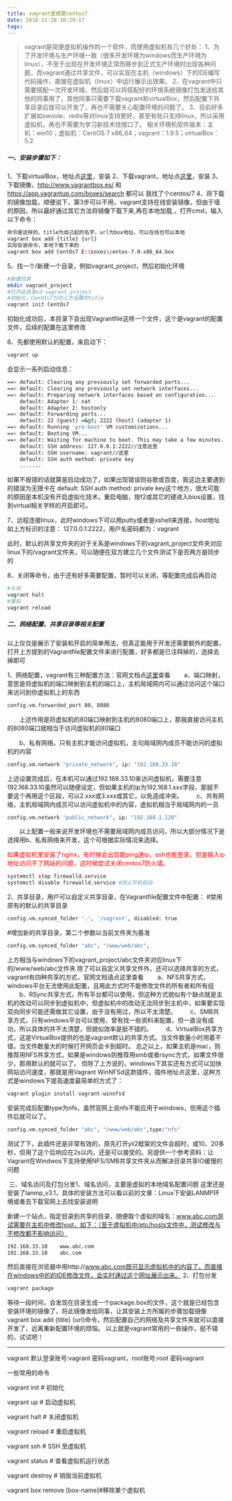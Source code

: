 ```yaml
---
title: vagrant里搭建centos7
date: 2018-11-28 10:29:17
tags:
---
```

>vagrant是简便虚拟机操作的一个软件，而使用虚拟机有几个好处：
>1、为了开发环境与生产环境一致（很多开发环境为windows而生产环境为linux），不至于出现在开发环境正常而移步到正式生产环境时出现各种问题，而vagrant通过共享文件，可以实现在主机（windows）下的IDE编写代码操作，直接在虚拟机（linux）中运行展示出效果。
>2、在vagrant中只需要搭配一次开发环境，然后就可以将搭配好的环境系统镜像打包发送给其他的同事用了，其他同事只需要下载vagrant和virtualBox，然后配置下共享目录后就可以开发了，再也不需要关心配置环境的问题了。
>3、目前好多扩展如swoole、redis等对linux支持更好，甚至有些只支持linux，所以采用虚拟机，再也不需要为学习新技术找借口了。
>相关环境机软件版本：主机：win10；虚拟机：CentOS 7 x86_64；vagrant：1.9.5；virtualBox：5.2
##### 一、安装步骤如下：
1、下载virtualBox，地址点[这里](https://www.virtualbox.org/)，安装
2、下载vagrant，地址点[这里](https://www.vagrantup.com/downloads.html)，安装
3、下载镜像，http://www.vagrantbox.es/ 和 https://app.vagrantup.com/boxes/search 都可以 我找了个centos/7
4、将下载的镜像加载，顺便说下，第3步可以不用，vagrant支持在线安装镜像，但由于墙的原因，所以最好通过其它方法将镜像下载下来,再在本地加载,，打开cmd，输入以下命令：
```bash
命令是这样的，title为自己起的名字，url为box地址，可以在线也可以本地
vagrant box add {title} {url}
实际安装命令，本地下载下来的
vagrant box add CentOs7 E:\boxes\centos-7.0-x86_64.box
```

5、找一个/新建一个目录，例如vagrant_project，然后初始化环境
```bash
#新建目录
mkdir vagrant_project
#打开此目录cd vagrant_project
#初始化，CentOs7为你上方设置的title
vagrant init CentOs7
```
初始化成功后，本目录下会出现Vagrantfile这样一个文件，这个是vagrant的配置文件，后续的配置在这里修改

6、先都使用默认的配置，来启动下：
```bash
vagrant up
```
会显示一系列启动信息：
```bash
==> default: Clearing any previously set forwarded ports...
==> default: Clearing any previously set network interfaces...
==> default: Preparing network interfaces based on configuration...
    default: Adapter 1: nat
    default: Adapter 2: hostonly
==> default: Forwarding ports...
    default: 22 (guest) =&gt; 2222 (host) (adapter 1)
==> default: Running 'pre-boot' VM customizations...
==> default: Booting VM...
==> default: Waiting for machine to boot. This may take a few minutes...
    default: SSH address: 127.0.0.1:2222//注意这里
    default: SSH username: vagrant//这里
    default: SSH auth method: private key
    .......
```
如果不报错的话就算是启动成功了，如果出现错误则谷歌或百度，我这边主要遇到的错误为无限卡在 default: SSH auth method: private key这个地方，很大可能的原因是本机没有开启虚拟化技术，重启电脑，按f2或其它的键进入bios设置，找到virtual相关字样的开启即可。

7、远程连接linux，此时windows下可以用putty或者是xshell来连接，host地址如上方标识的注意： 127.0.0.1:2222，用户名密码都为：vagrant

此时，默认的共享文件夹的对于关系是windows下的vagrant_project文件夹对应linux下的/vagrant文件夹，可以随便在双方建立几个文件测试下是否两方是同步的

8、关闭等命令，由于还有好多需要配置，暂时可以关闭，等配置完成后再启动
```bash
#关闭
vagrant halt
#重启
vagrant reload
```

##### 二、网络配置、共享目录等相关配置
以上仅仅是展示了安装和开启的简单用法，但真正能用于开发还需要额外的配置，打开上方提到的Vagrantfile配置文件来进行配置，好多都是已注释掉的，选择去掉即可

1、网络配置，vagrant有三种配置方法：官网文档点[这里](https://www.vagrantup.com/docs/networking/)查看
　　a、端口映射，意思是将虚拟机的端口映射到主机的端口上，主机局域网内可以通过访问这个端口来访问到你虚拟机上的东西
```bash
config.vm.forwarded_port 80, 8080
```
　　上述作用是将虚拟机的80端口映射到主机的8080端口上，那我直接访问主机的8080端口就相当于访问虚拟机的80端口

　　b、私有网络，只有主机才能访问虚拟机，主句局域网内成员不能访问的虚拟机的内容
  ```bash
config.vm.network "private_network", ip: "192.168.33.10"
```
   上述设置完成后，在本机可以通过192.168.33.10来访问虚拟机，需要注意192.168.33.10虽然可以随便设定，但如果主机的ip为192.168.1.xxx字段，那就不要这个再用这个区段，可以2.xxx或3.xxx或其它，以免造成冲突。
　　c、共有网络，主机局域网内成员可以访问虚拟机中的内容，虚拟机相当于局域网内的一员
  ```bash
config.vm.network "public_network", ip: "192.168.1.120"
```
　　以上配置一般来说开发环境也不需要局域网内成员访问，所以大部分情况下是选择用b、私有网络来开发，这个可根据实际情况来选择。

<font color=#FF0000>
如果虚拟机里安装了nginx，有时候会出现能ping通ip，ssh也能登录。但是输入ip地址访问不了网站的问题，这时候尝试关闭centos7防火墙。
</font>

```bash
systemctl stop firewalld.service
systemctl disable firewalld.service #防止开机启动
```

2、共享目录，用户可以自定义共享目录，在Vagrantfile配置文件中配置：
#禁用原有的默认的共享目录
```bash
config.vm.synced_folder '.', '/vagrant', disabled: true
```
#增加新的共享目录，第二个参数以当前文件夹为基准
```bash
config.vm.synced_folder "abc", "/www/web/abc",
```
上方相当与windows下的vagrant_project/abc文件夹对应linux下的/www/web/abc文件夹
除了可以自定义共享文件外，还可以选择共享的方式，vagrant有四种共享的方式，官网文档请点这里查看
　　a、NFS共享方式，windows平台无法使用此配置，且用此方式时不能修改文件的所有者和所有组
　　b、RSync共享方式，所有平台都可以使用，但这种方式貌似有个缺点就是主机的改动可以同步到虚拟机中，但虚拟机中的改动无法同步到主机中，如果要实现双向同步可能还需做其它设置，由于没有用过，所以不太清楚。
　　c、SMB共享方式，只有windows平台可以使用，曾有找一些资料来配置，但一直没有成功，所以具体的并不太清楚，但貌似效率是挺不错的。
　　d、VirtualBox共享方式，这是VirtualBox提供的也是vagrant默认的共享方式。当文件数量小时用着不错，当文件数量大的时候打开网页会卡到超时。
总之以上，如果主机是mac，则推荐用NFS共享方式，如果是windows则推荐用smb或者rsync方式，如果文件很少，那用默认的就可以了。
但除了上方说的，windows下其实还有方式可以加快网站访问速度，那就是用Vagrant WinNFSd这款插件，插件地址点这里，这种方式是windows下提高速度最简单的方式了：
```bash
vagrant plugin install vagrant-winnfsd
```
安装完成后配置type为nfs，虽然官网上说nfs不能应用于windows，但用这个插件后就可以了。
```bash
config.vm.synced_folder "abc", "/www/web/abc",type:"nfs"
```

测试了下，此插件还是非常有效的，原先打开yii2框架的文件会超时，或10、20多秒，但用了这个后响应在2s以内，还是可以接受的。另提供一个参考资料：让Vagrant在Windwos下支持使用NFS/SMB共享文件夹从而解决目录共享IO缓慢的问题

 三、域名访问及打包分发1、域名访问，主要是虚拟的本地域名配置问题
这里还是安装了lanmp_v3.1，具体的安装方法可以看以前的文章：Linux下安装LANMP环境或者去下载官网上去找安装说明

新建一个站点，指定目录到共享的目录，随便取个虚拟的域名：www.abc.com测试需要在主机中修改host，如下：（至于虚拟机中/etc/hosts文件中，测试修改与不修改都不影响访问）
```bash
192.168.33.10    www.abc.com
192.168.33.10    abc.com
```
然后直接在浏览器中用http://www.abc.com既可显示虚拟机中的内容了。而直接在windows中的的IDE修改文件，会实时通过这个网址展示出来。
2、打包分发
```bash
vagrant package
```
等待一段时间，会发现在目录生成一个package.box的文件，这个就是已经包含安装环境的镜像了，将此镜像发给同事，让其安装上方所属的步骤加载镜像vagrant box add {title} {url}命令，然后配置自己的网络及共享文件夹就可以直接开发了，远离重新配置环境的烦恼。
以上就是vagrant常用的一些操作，挺不错的，试试吧！

* * *
vagrant 默认登录账号:vagrant 密码vagrant，root账号:root 密码vagrant

一些常用的命令

vagrant init  # 初始化

vagrant up  # 启动虚拟机

vagrant halt  # 关闭虚拟机

vagrant reload  # 重启虚拟机

vagrant ssh  # SSH 至虚拟机

vagrant status  # 查看虚拟机运行状态

vagrant destroy  # 销毁当前虚拟机

vagrant box remove [box-name]#移除某个虚拟机
